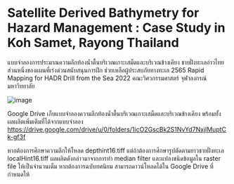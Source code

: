 # Satellite Derived Bathymetry for Hazard Management : Case Study in Koh Samet, Rayong Thailand

แบบจำลองการประมาณความลึกท้องน้ำตื้นบริเวณเกาะเสม็ดและบริเวณข้างเคียง ชายฝั่งทะเลอ่าวไทย ส่วนหนึ่งของแผนที่เร่งด่วนสนับสนุนการฝึก ช่วยเหลือผู้ประสบภัยทางทะเล 2565 Rapid Mapping for HADR Drill from the Sea 2022 คณะวิศวกรรมศาสตร์ จุฬาลงกรณ์มหาวิทยาลัย 

![image](https://user-images.githubusercontent.com/88705136/174784147-80e6030c-0a58-4a1b-8250-eb6940b20925.png)

Google Drive เก็บแบบจำลองความลึกท้องน้ำตื้นบริเวณเกาะเสม็ดและบริเวณข้างเคียง พร้อมทั้งผลผลิตเพิ่มเติมที่ได้จากแบบจำลอง
https://drive.google.com/drive/u/0/folders/1icO2GscBk2S1NvYd7NxjlMuptCk-gf3f

หากต้องการศึกษาความลึกให้โหลด depthint16.tiff แต่ถ้าต้องการศึกษารูปตัดตามยาวชายฝั่งทะเล localHint16.tiff ผลผลิตดังกล่าวมาจากการทำ median filter และแปลงชนิดข้อมูลใน raster file ให้เป็นจำนวนเต็ม หากต้องการฉบับทศนิยม สามารถดาวน์โหลดได้ใน Google Drive ที่กำหนดให้
